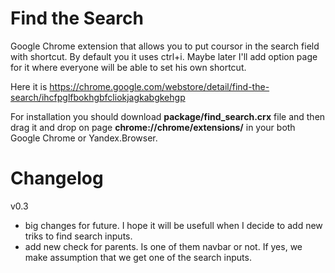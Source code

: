 Find the Search
===============

Google Chrome extension that allows you to put coursor in the search field with shortcut. By default you it uses ctrl+i. Maybe later I'll add option page for it where everyone will be able to set his own shortcut.

Here it is https://chrome.google.com/webstore/detail/find-the-search/ihcfpglfbokhgbfcliokjagkabgkehgp

For installation you should download **package/find_search.crx** file and then drag it and drop on page **chrome://chrome/extensions/** in your both Google Chrome or Yandex.Browser.


Changelog
=========
v0.3
- big changes for future. I hope it will be usefull when I decide to add new triks to find search inputs.
- add new check for parents. Is one of them navbar or not. If yes, we make assumption that we get one of the search inputs.